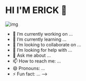 
<div aling="center"> 
<h1>HI I'M ERICK 👋</h1>
 <img src="http://imgfz.com/i/VCqxtbP.png" alt="img">

</div>




- 🔭 I’m currently working on ...
- 🌱 I’m currently learning ...
- 👯 I’m looking to collaborate on ...
- 🤔 I’m looking for help with ...
- 💬 Ask me about ...
- 📫 How to reach me: ...
- 😄 Pronouns: ...
- ⚡ Fun fact: ...
-->
